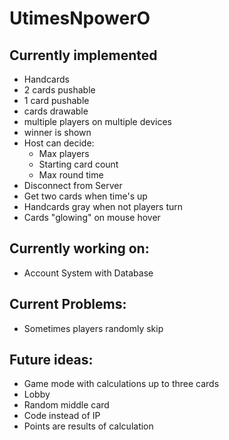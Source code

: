 # UtimesNpowerO

## Currently implemented
- Handcards
- 2 cards pushable
- 1 card pushable
- cards drawable
- multiple players on multiple devices
- winner is shown
- Host can decide:
  - Max players
  - Starting card count
  - Max round time
- Disconnect from Server
- Get two cards when time's up
- Handcards gray when not players turn
- Cards "glowing" on mouse hover

## Currently working on:
- Account System with Database

## Current Problems:
- Sometimes players randomly skip

## Future ideas:
- Game mode with calculations up to three cards
- Lobby
- Random middle card
- Code instead of IP
- Points are results of calculation
